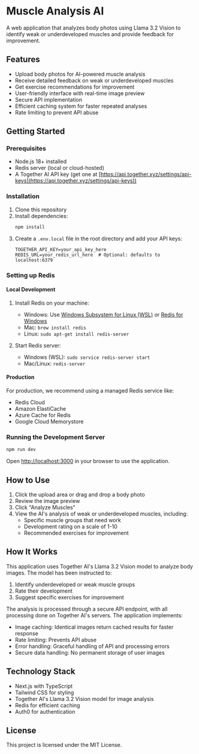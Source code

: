 # Muscle Analysis AI

A web application that analyzes body photos using Llama 3.2 Vision to identify weak or underdeveloped muscles and provide feedback for improvement.

## Features

- Upload body photos for AI-powered muscle analysis
- Receive detailed feedback on weak or underdeveloped muscles
- Get exercise recommendations for improvement
- User-friendly interface with real-time image preview
- Secure API implementation
- Efficient caching system for faster repeated analyses
- Rate limiting to prevent API abuse

## Getting Started

### Prerequisites

- Node.js 18+ installed
- Redis server (local or cloud-hosted)
- A Together AI API key (get one at [https://api.together.xyz/settings/api-keys](https://api.together.xyz/settings/api-keys))

### Installation

1. Clone this repository
2. Install dependencies:
   ```bash
   npm install
   ```
3. Create a `.env.local` file in the root directory and add your API keys:
   ```
   TOGETHER_API_KEY=your_api_key_here
   REDIS_URL=your_redis_url_here  # Optional: defaults to localhost:6379
   ```

### Setting up Redis

#### Local Development

1. Install Redis on your machine:

   - Windows: Use [Windows Subsystem for Linux (WSL)](https://redis.io/docs/getting-started/installation/install-redis-on-windows/) or [Redis for Windows](https://github.com/microsoftarchive/redis/releases)
   - Mac: `brew install redis`
   - Linux: `sudo apt-get install redis-server`

2. Start Redis server:
   - Windows (WSL): `sudo service redis-server start`
   - Mac/Linux: `redis-server`

#### Production

For production, we recommend using a managed Redis service like:

- Redis Cloud
- Amazon ElastiCache
- Azure Cache for Redis
- Google Cloud Memorystore

### Running the Development Server

```bash
npm run dev
```

Open [http://localhost:3000](http://localhost:3000) in your browser to use the application.

## How to Use

1. Click the upload area or drag and drop a body photo
2. Review the image preview
3. Click "Analyze Muscles"
4. View the AI's analysis of weak or underdeveloped muscles, including:
   - Specific muscle groups that need work
   - Development rating on a scale of 1-10
   - Recommended exercises for improvement

## How It Works

This application uses Together AI's Llama 3.2 Vision model to analyze body images. The model has been instructed to:

1. Identify underdeveloped or weak muscle groups
2. Rate their development
3. Suggest specific exercises for improvement

The analysis is processed through a secure API endpoint, with all processing done on Together AI's servers. The application implements:

- Image caching: Identical images return cached results for faster response
- Rate limiting: Prevents API abuse
- Error handling: Graceful handling of API and processing errors
- Secure data handling: No permanent storage of user images

## Technology Stack

- Next.js with TypeScript
- Tailwind CSS for styling
- Together AI's Llama 3.2 Vision model for image analysis
- Redis for efficient caching
- Auth0 for authentication

## License

This project is licensed under the MIT License.
